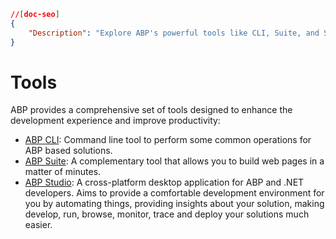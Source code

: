 ```json
//[doc-seo]
{
    "Description": "Explore ABP's powerful tools like CLI, Suite, and Studio to boost your development productivity and streamline your workflow."
}
```

# Tools

ABP provides a comprehensive set of tools designed to enhance the development experience and improve productivity:

* [ABP CLI](./cli/index.md): Command line tool to perform some common operations for ABP based solutions.
* [ABP Suite](./suite/index.md): A complementary tool that allows you to build web pages in a matter of minutes.
* [ABP Studio](./studio/index.md): A cross-platform desktop application for ABP and .NET developers. Aims to provide a comfortable development environment for you by automating things, providing insights about your solution, making develop, run, browse, monitor, trace and deploy your solutions much easier.